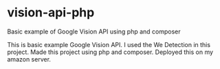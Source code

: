 # vision-api-php
Basic example of Google Vision API using php and composer

This is basic example Google Vision API. I used the We Detection in this project. Made this project using php and composer. Deployed this on my amazon server.
